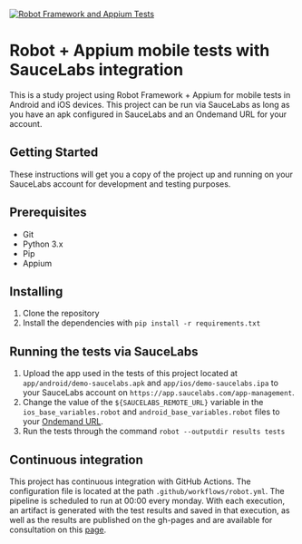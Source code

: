 [![Robot Framework and Appium Tests](https://github.com/Samska/robot-appium-tests/actions/workflows/robot.yml/badge.svg)](https://github.com/Samska/robot-appium-tests/actions/workflows/robot.yml)

# Robot + Appium mobile tests with SauceLabs integration

This is a study project using Robot Framework + Appium for mobile tests in Android and iOS devices. This project can be run via SauceLabs as long as you have an apk configured in SauceLabs and an Ondemand URL for your account.

## Getting Started

These instructions will get you a copy of the project up and running on your SauceLabs account for development and testing purposes.

## Prerequisites

- Git
- Python 3.x
- Pip
- Appium

## Installing

1. Clone the repository
2. Install the dependencies with `pip install -r requirements.txt`

## Running the tests via SauceLabs

1. Upload the app used in the tests of this project located at `app/android/demo-saucelabs.apk` and `app/ios/demo-saucelabs.ipa` to your SauceLabs account on `https://app.saucelabs.com/app-management`.
2. Change the value of the `${SAUCELABS_REMOTE_URL}` variable in the `ios_base_variables.robot` and `android_base_variables.robot` files to your [Ondemand URL](https://app.saucelabs.com/user-settings).
3. Run the tests through the command `robot --outputdir results tests`

## Continuous integration

This project has continuous integration with GitHub Actions. The configuration file is located at the path `.github/workflows/robot.yml`. The pipeline is scheduled to run at 00:00 every monday. With each execution, an artifact is generated with the test results and saved in that execution, as well as the results are published on the gh-pages and are available for consultation on this [page](https://samska.github.io/robot-appium-tests/report.html).